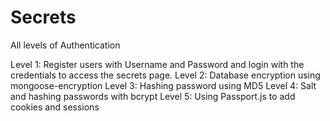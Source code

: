 # Secrets
All levels of Authentication

Level 1: Register users with Username and Password and login with the credentials to access the secrets page.
Level 2: Database encryption using mongoose-encryption
Level 3: Hashing password using MD5
Level 4: Salt and hashing passwords with bcrypt
Level 5: Using Passport.js to add cookies and sessions
